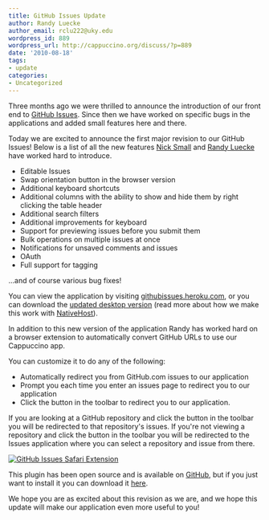 ```yaml
---
title: GitHub Issues Update
author: Randy Luecke
author_email: rclu222@uky.edu
wordpress_id: 889
wordpress_url: http://cappuccino.org/discuss/?p=889
date: '2010-08-18'
tags:
- update
categories:
- Uncategorized
---
```



Three months ago we were thrilled to announce the introduction of our front end to [GitHub Issues](http://www.cappuccino-project.org/discuss/2010/05/13/github-issues-cappuccino-app-desktop-and-web/). Since then we have worked on specific bugs in the applications and added small features here and there.

Today we are excited to announce the first major revision to our GitHub Issues! Below is a list of all the new features [Nick Small](http://github.com/nciagra/) and [Randy Luecke](http://github.com/me1000) have worked hard to introduce.

* Editable Issues
* Swap orientation button in the browser version
* Additional keyboard shortcuts
* Additional columns with the ability to show and hide them by right clicking the table header
* Additional search filters
* Additional improvements for keyboard
* Support for previewing issues before you submit them
* Bulk operations on multiple issues at once
* Notifications for unsaved comments and issues
* OAuth
* Full support for tagging

 ...and of course various bug fixes!

You can view the application by visiting&nbsp;[githubissues.heroku.com](http://githubissues.heroku.com/), or you can download the [updated desktop version](http://cl.ly/44R7) (read more about how we make this work with [NativeHost](http://www.cappuccino-project.org/discuss/2010/05/13/nativehost-run-your-cappuccino-applications-on-the-desktop/)).

In addition to this new version of the application Randy has worked hard on a browser extension to automatically convert GitHub URLs to use our Cappuccino app.

You can customize it to do any of the following:

* Automatically redirect you from GitHub.com issues to our application
* Prompt you each time you enter an issues page to redirect you to our application
* Click the button in the toolbar to redirect you to our application.

If you are looking at a GitHub repository and click the button in the toolbar you will be redirected to that repository's issues. If you're not viewing a repository and click the button in the toolbar you will be redirected to the Issues application where you can select a repository and issue from there.

[![GitHub Issues Safari Extension](/img/cpo-uploads/2010/08/screen.png)](http://github.com/downloads/Me1000/PrettyIssues/PrettyIssues.safariextz.zip)

This plugin has been open source and is available on [GitHub](http://github.com/Me1000/PrettyIssues), but if you just want to install it you can download it [here](http://github.com/downloads/Me1000/PrettyIssues/PrettyIssues-1.1.safariextz.zip).

We hope you are as excited about this revision as we are, and we hope this update will make our application even more useful to you!

